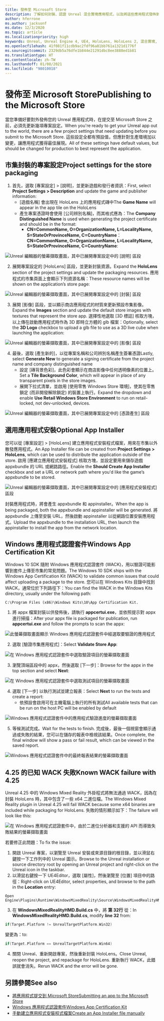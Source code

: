 ```yaml
---
title: 發佈至 Microsoft Store
description: 了解如何封裝、認證 Unreal 混合實境應用程式，以及將這些應用程式發佈到 Microsoft Store。
author: hferrone
ms.author: jacksonf
ms.date: 12/3/2020
ms.topic: article
ms.localizationpriority: high
keywords: Unreal, Unreal Engine 4, UE4, HoloLens, HoloLens 2, 混合實境, 開發, 文件, 指南, 功能, 混合實境頭戴式裝置, windows 混合實境頭戴式裝置, 虛擬實境頭戴式裝置, 發佈, 散發, Microsoft Store
ms.openlocfilehash: 41f081f11cdb9ac2fdf96a81bb761a1321d1776f
ms.sourcegitcommit: 2329db5a76dfe1b844e21291dbc8ee3888ed1b81
ms.translationtype: HT
ms.contentlocale: zh-TW
ms.lasthandoff: 01/08/2021
ms.locfileid: "98010018"
---
```

# <a name="publishing-to-the-microsoft-store"></a><span data-ttu-id="dd4d4-104">發佈至 Microsoft Store</span><span class="sxs-lookup"><span data-stu-id="dd4d4-104">Publishing to the Microsoft Store</span></span>

<span data-ttu-id="dd4d4-105">當您準備好要對外發佈您的 Unreal 應用程式時，在提交至 Microsoft Store 之前，必須先更新幾項專案設定。</span><span class="sxs-lookup"><span data-stu-id="dd4d4-105">When you're ready to get your Unreal app out to the world, there are a few project settings that need updating before you submit to the Microsoft Store.</span></span> <span data-ttu-id="dd4d4-106">這些設定全都有預設值，但應針對生產環境加以變更，讓應用程式獲得最佳展現。</span><span class="sxs-lookup"><span data-stu-id="dd4d4-106">All of these settings have default values, but should be changed for production to best represent the application.</span></span>

## <a name="project-settings-for-the-store-packaging"></a><span data-ttu-id="dd4d4-107">市集封裝的專案設定</span><span class="sxs-lookup"><span data-stu-id="dd4d4-107">Project settings for the store packaging</span></span>

1. <span data-ttu-id="dd4d4-108">首先，選取 [專案設定] > [說明]，並更新遊戲和發行者資訊：</span><span class="sxs-lookup"><span data-stu-id="dd4d4-108">First, select **Project Settings > Description** and update the game and publisher information:</span></span> 
    * <span data-ttu-id="dd4d4-109">[遊戲名稱] 會出現在 HoloLens 上的應用程式磚中</span><span class="sxs-lookup"><span data-stu-id="dd4d4-109">The **Game Name** will appear in the app tile on the HoloLens</span></span>
    * <span data-ttu-id="dd4d4-110">產生專案憑證時會使用 [公司辨別名稱]，而其格式應為：</span><span class="sxs-lookup"><span data-stu-id="dd4d4-110">The **Company Distinguished Name** is used when generating the project certificate and should be in the format:</span></span> 
        * <span data-ttu-id="dd4d4-111">**CN=CommonName, O=OrganizationName, L=LocalityName, S=StateOrProvinceName, C=CountryName**：</span><span class="sxs-lookup"><span data-stu-id="dd4d4-111">**CN=CommonName, O=OrganizationName, L=LocalityName, S=StateOrProvinceName, C=CountryName**:</span></span>

![Unreal 編輯器的螢幕擷取畫面，其中已展開專案設定中的 [說明] 區段](images/unreal-publishing-img-01.png)

2. <span data-ttu-id="dd4d4-113">展開專案設定的 [HoloLens] 區段，並更新封裝資源。</span><span class="sxs-lookup"><span data-stu-id="dd4d4-113">Expand the **HoloLens** section of the project settings and update the packaging resources.</span></span>  <span data-ttu-id="dd4d4-114">應用程式的市集頁面上會顯示下列資源名稱：</span><span class="sxs-lookup"><span data-stu-id="dd4d4-114">These resource names will be shown on the application’s store page:</span></span>

![Unreal 編輯器的螢幕擷取畫面，其中已展開專案設定中的 [封裝] 區段](images/unreal-publishing-img-02.png)

3. <span data-ttu-id="dd4d4-116">展開 [影像] 區段，並以顯示商店應用程式的材質來更新預設市集影像。</span><span class="sxs-lookup"><span data-stu-id="dd4d4-116">Expand the **Images** section and update the default store images with textures that represent the store app.</span></span>  <span data-ttu-id="dd4d4-117">選擇性地選取 [3D 標誌] 核取方塊，以上傳在啟動應用程式時作為 3D 即時立方體的 glb 檔案：</span><span class="sxs-lookup"><span data-stu-id="dd4d4-117">Optionally, select the **3D Logo** checkbox to upload a glb file to use as a 3D live cube when launching the application:</span></span>

![Unreal 編輯器的螢幕擷取畫面，其中已展開專案設定中的 [影像] 區段](images/unreal-publishing-img-03.png)

4. <span data-ttu-id="dd4d4-119">最後，選取 [產生新的]，以從專案名稱和公司辨別名稱產生簽署憑證</span><span class="sxs-lookup"><span data-stu-id="dd4d4-119">Lastly, select **Generate New** to generate a signing certificate from the project name and company distinguished name</span></span>  
    * <span data-ttu-id="dd4d4-120">設定 [磚背景色彩]，此色彩會顯示在商店影像中任何透明像素的位置上。</span><span class="sxs-lookup"><span data-stu-id="dd4d4-120">Set a **Tile Background Color**, which will appear in place of any transparent pixels in the store images.</span></span>
    * <span data-ttu-id="dd4d4-121">展開下拉式清單，並啟用 [使用零售 Windows Store 環境]，使其在零售鎖定 (而非開發解除鎖定) 的裝置上執行。</span><span class="sxs-lookup"><span data-stu-id="dd4d4-121">Expand the dropdown and enable **Use Retail Windows Store Environment** to run on retail-locked, not dev-unlocked, devices.</span></span>

![Unreal 編輯器的螢幕擷取畫面，其中已展開專案設定中的 [憑證產生] 區段](images/unreal-publishing-img-04.png)

## <a name="optional-app-installer"></a><span data-ttu-id="dd4d4-123">選用應用程式安裝</span><span class="sxs-lookup"><span data-stu-id="dd4d4-123">Optional App Installer</span></span>

<span data-ttu-id="dd4d4-124">您可以從 [專案設定] > [HoloLens] 建立應用程式安裝程式檔案，用來在市集以外散發應用程式。</span><span class="sxs-lookup"><span data-stu-id="dd4d4-124">An App Installer file can be created from **Project Settings > HoloLens**, which can be used to distribute the application outside of the store.</span></span>  <span data-ttu-id="dd4d4-125">啟用 [應建立應用程式安裝程式] 核取方塊，並設定要用來儲存遊戲 appxbundle 的 URL 或網路路徑。</span><span class="sxs-lookup"><span data-stu-id="dd4d4-125">Enable the **Should Create App Installer** checkbox and set a URL or network path where you'd like the game’s appxbundle to be stored.</span></span>  

![Unreal 編輯器的螢幕擷取畫面，其中已展開專案設定中的 [應用程式安裝程式] 區段](images/unreal-publishing-img-05.png)

<span data-ttu-id="dd4d4-127">封裝應用程式時，將會產生 appxbundle 和 appinstaller。</span><span class="sxs-lookup"><span data-stu-id="dd4d4-127">When the app is being packaged, both the appxbundle and appinstaller will be generated.</span></span>  <span data-ttu-id="dd4d4-128">將 appxbundle 上傳至安裝 URL，然後啟動 appinstaller 以從網路位置安裝應用程式。</span><span class="sxs-lookup"><span data-stu-id="dd4d4-128">Upload the appxbundle to the installation URL, then launch the appinstaller to install the app from the network location.</span></span>

## <a name="windows-app-certification-kit"></a><span data-ttu-id="dd4d4-129">Windows 應用程式認證套件</span><span class="sxs-lookup"><span data-stu-id="dd4d4-129">Windows App Certification Kit</span></span>

<span data-ttu-id="dd4d4-130">Windows 10 SDK 隨附 Windows 應用程式認證套件 (WACK)，用以驗證可能影響到套件上傳至市集的常見問題。</span><span class="sxs-lookup"><span data-stu-id="dd4d4-130">The Windows 10 SDK ships with the Windows App Certification Kit (WACK) to validate common issues that could affect uploading a package to the store.</span></span>  <span data-ttu-id="dd4d4-131">您可以在 Windows Kits 目錄中找到 WACK，通常位於下列路徑下：</span><span class="sxs-lookup"><span data-stu-id="dd4d4-131">You can find the WACK in the Windows Kits directory, usually under the following path:</span></span> 

```
C:\Program Files (x86)\Windows Kits\10\App Certification Kit.
```

1. <span data-ttu-id="dd4d4-132">將 appx 檔案封裝以供發佈後，請執行 **appcertui.exe**，並依照提示對 appx 進行掃描：</span><span class="sxs-lookup"><span data-stu-id="dd4d4-132">After your appx file is packaged for publication, run **appcertui.exe** and follow the prompts to scan the appx:</span></span>

![此螢幕擷取畫面顯示 Windows 應用程式認證套件中經選取要驗證的應用程式](images/unreal-publishing-img-06.png)

2. <span data-ttu-id="dd4d4-134">選取 [驗證市集應用程式]：</span><span class="sxs-lookup"><span data-stu-id="dd4d4-134">Select **Validate Store App**:</span></span>

![在 Windows 應用程式認證套件中選取驗證項目的螢幕擷取畫面](images/unreal-publishing-img-07.png)

3. <span data-ttu-id="dd4d4-136">瀏覽頂端區段中的 appx，然後選取 [下一步]：</span><span class="sxs-lookup"><span data-stu-id="dd4d4-136">Browse for the appx in the top section and select **Next**:</span></span>

![在 Windows 應用程式認證套件中選取測試項目的螢幕擷取畫面](images/unreal-publishing-img-08.png)

4. <span data-ttu-id="dd4d4-138">選取 [下一步] 以執行測試並建立報表：</span><span class="sxs-lookup"><span data-stu-id="dd4d4-138">Select **Next** to run the tests and create a report:</span></span>
    * <span data-ttu-id="dd4d4-139">依預設會啟用可在主機電腦上執行的所有測試</span><span class="sxs-lookup"><span data-stu-id="dd4d4-139">All available tests that can be run on the host PC will be enabled by default</span></span>

![Windows 應用程式認證套件中的應用程式驗證進度的螢幕擷取畫面](images/unreal-publishing-img-09.png)

5. <span data-ttu-id="dd4d4-141">等候測試完成。</span><span class="sxs-lookup"><span data-stu-id="dd4d4-141">Wait for the tests to finish.</span></span> <span data-ttu-id="dd4d4-142">完成後，最後一個視窗會顯示通過或失敗的結果，您可以在儲存的報表中檢視該結果。</span><span class="sxs-lookup"><span data-stu-id="dd4d4-142">Once complete, the final window will show a pass or fail result, which can be viewed in the saved report.</span></span>

![Windows 應用程式認證套件中的最終報表結果的螢幕擷取畫面](images/unreal-publishing-img-10.png)

## <a name="known-wack-failure-with-425"></a><span data-ttu-id="dd4d4-144">4\.25 的已知 WACK 失敗</span><span class="sxs-lookup"><span data-stu-id="dd4d4-144">Known WACK failure with 4.25</span></span>

<span data-ttu-id="dd4d4-145">Unreal 4.25 中的 Windows Mixed Reality 外掛程式將無法通過 WACK，因為在封裝 HoloLens 時，其中包含了一些 x64 二進位檔。</span><span class="sxs-lookup"><span data-stu-id="dd4d4-145">The Windows Mixed Reality plugin in Unreal 4.25 will fail WACK because some x64 binaries are included while packaging for HoloLens.</span></span> <span data-ttu-id="dd4d4-146">失敗的情形顯示如下：</span><span class="sxs-lookup"><span data-stu-id="dd4d4-146">The failure will look like this:</span></span>

![在 Windows 應用程式認證套件中，由於二進位分析器和支援的 API 而導致失敗結果的螢幕擷取畫面](images/unreal-publishing-img-11.png)

<span data-ttu-id="dd4d4-148">若要修正此問題：</span><span class="sxs-lookup"><span data-stu-id="dd4d4-148">To fix the issue:</span></span>
1. <span data-ttu-id="dd4d4-149">開啟 Unreal 專案，以瀏覽至 Unreal 安裝或來源目錄的根目錄，並以滑鼠右鍵按一下工作列中的 Unreal 圖示。</span><span class="sxs-lookup"><span data-stu-id="dd4d4-149">Browse to the Unreal installation or source directory root by opening an Unreal project and right-click on the Unreal icon in the taskbar.</span></span>
2. <span data-ttu-id="dd4d4-150">以滑鼠右鍵按一下 UE4Editor，選取 [屬性]，然後瀏覽至 [位置] 項目中的路徑：</span><span class="sxs-lookup"><span data-stu-id="dd4d4-150">Right-click on UE4Editor, select properties, and browse to the path in the **Location** entry:</span></span>

```
Open Engine\Plugins\Runtime\WindowsMixedReality\Source\WindowsMixedRealityHMD\WindowsMixedRealityHMD.Build.cs.
```

3. <span data-ttu-id="dd4d4-151">在 **WindowsMixedRealityHMD.Build.cs** 中，將 **第 32行** 從：</span><span class="sxs-lookup"><span data-stu-id="dd4d4-151">In **WindowsMixedRealityHMD.Build.cs**, modify **line 32** from:</span></span>

```cpp
if(Target.Platform != UnrealTargetPlatform.Win32)
```

<span data-ttu-id="dd4d4-152">變更為：</span><span class="sxs-lookup"><span data-stu-id="dd4d4-152">to:</span></span>

```cpp
if(Target.Platform == UnrealTargetPlatform.Win64)

```

4. <span data-ttu-id="dd4d4-153">關閉 Unreal、重新開啟專案，然後重新封裝 HoloLens。</span><span class="sxs-lookup"><span data-stu-id="dd4d4-153">Close Unreal, reopen the project, and repackage for HoloLens.</span></span>  <span data-ttu-id="dd4d4-154">重新執行 WACK，此錯誤就會消失。</span><span class="sxs-lookup"><span data-stu-id="dd4d4-154">Rerun WACK and the error will be gone.</span></span> 

## <a name="see-also"></a><span data-ttu-id="dd4d4-155">另請參閱</span><span class="sxs-lookup"><span data-stu-id="dd4d4-155">See also</span></span>

* [<span data-ttu-id="dd4d4-156">將應用程式提交到 Microsoft Store</span><span class="sxs-lookup"><span data-stu-id="dd4d4-156">Submitting an app to the Microsoft Store</span></span>](../../distribute/submitting-an-app-to-the-microsoft-store.md)
* [<span data-ttu-id="dd4d4-157">Windows 應用程式認證套件</span><span class="sxs-lookup"><span data-stu-id="dd4d4-157">Windows App Certification Kit</span></span>](https://developer.microsoft.com/windows/downloads/app-certification-kit)
* [<span data-ttu-id="dd4d4-158">手動建立應用程式安裝程式檔案</span><span class="sxs-lookup"><span data-stu-id="dd4d4-158">Create an App Installer file manually</span></span>](https://docs.microsoft.com/windows/msix/app-installer/how-to-create-appinstaller-file)